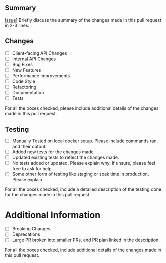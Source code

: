 ## Summary

<!--- HINT: Replace #nnn with corresponding Issue number, if you are fixing an existing issue -->

[Issue](https://github.com/linkedin/openhouse/issues/#nnn)] Briefly discuss the summary of the changes made in this 
pull request in 2-3 lines.

## Changes

- [ ] Client-facing API Changes
- [ ] Internal API Changes
- [ ] Bug Fixes
- [ ] New Features
- [ ] Performance Improvements
- [ ] Code Style
- [ ] Refactoring
- [ ] Documentation
- [ ] Tests

For all the boxes checked, please include additional details of the changes made in this pull request.  

## Testing
<!--- Check any relevant boxes with "x" -->

- [ ] Manually Tested on local docker setup. Please include commands ran, and their output.
- [ ] Added new tests for the changes made.
- [ ] Updated existing tests to reflect the changes made.
- [ ] No tests added or updated. Please explain why. If unsure, please feel free to ask for help.
- [ ] Some other form of testing like staging or soak time in production. Please explain.

For all the boxes checked, include a detailed description of the testing done for the changes made in this pull request.

# Additional Information

- [ ] Breaking Changes
- [ ] Deprecations
- [ ] Large PR broken into smaller PRs, and PR plan linked in the description.

For all the boxes checked, include additional details of the changes made in this pull request.